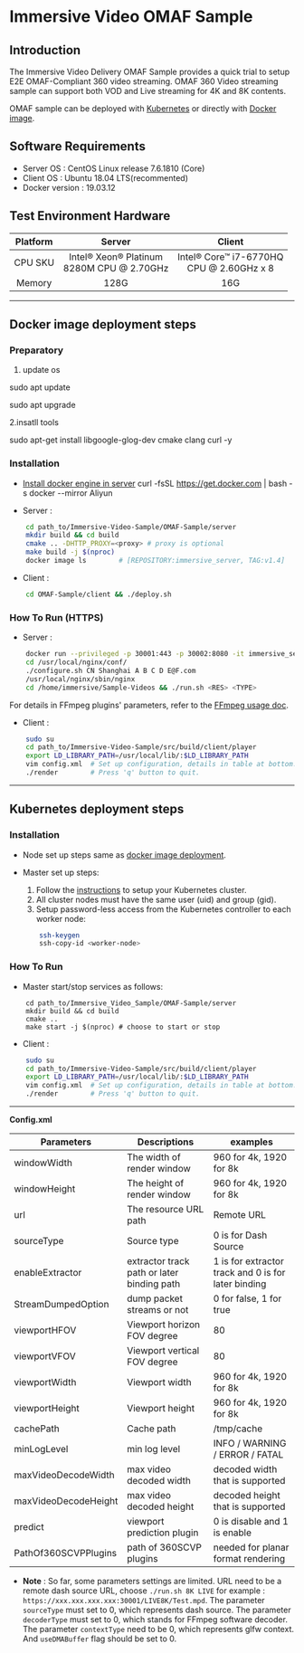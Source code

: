 # Immersive Video OMAF Sample

## Introduction
   The Immersive Video Delivery OMAF Sample provides a quick trial to setup E2E OMAF-Compliant 360 video streaming. OMAF 360 Video streaming sample can support both VOD and Live streaming for 4K and 8K contents.

   OMAF sample can be deployed with [Kubernetes](#kubernetes-deployment-steps) or directly with [Docker image](#docker-image-deployment-steps).

## Software Requirements

 - Server OS : CentOS Linux release 7.6.1810 (Core)
 - Client OS : Ubuntu 18.04 LTS(recommented)
 - Docker version : 19.03.12

## Test Environment Hardware
| Platform | Server | Client |
|:----:|:----:|:----:|
| CPU SKU | Intel® Xeon® Platinum<br>8280M CPU @ 2.70GHz | Intel® Core™ i7-6770HQ<br>CPU @ 2.60GHz x 8 |
| Memory | 128G | 16G |

---

## Docker image deployment steps

### Preparatory
1. update os

sudo apt update

sudo apt upgrade

2.insatll tools

sudo apt-get install libgoogle-glog-dev cmake clang curl -y


### Installation

- [Install docker engine in server](https://docs.docker.com/install)
curl -fsSL https://get.docker.com | bash -s docker --mirror Aliyun

- Server :
```bash
    cd path_to/Immersive-Video-Sample/OMAF-Sample/server
    mkdir build && cd build
    cmake .. -DHTTP_PROXY=<proxy> # proxy is optional
    make build -j $(nproc)
    docker image ls        # [REPOSITORY:immersive_server, TAG:v1.4]
```

- Client :
```bash
    cd OMAF-Sample/client && ./deploy.sh
```

### How To Run (HTTPS)

- Server :
```bash
    docker run --privileged -p 30001:443 -p 30002:8080 -it immersive_server:v1.4 bash  # Map the port.
    cd /usr/local/nginx/conf/
    ./configure.sh CN Shanghai A B C D E@F.com                                     # './configure.sh -h' for details.
    /usr/local/nginx/sbin/nginx                                                    # Start nginx.
    cd /home/immersive/Sample-Videos && ./run.sh <RES> <TYPE>                      # <RES>:[4K,8K] <TYPE>:[LIVE,VOD]
```

For details in FFmpeg plugins' parameters, refer to the [FFmpeg usage doc](../src/doc/Immersive_Video_Delivery_FFmpeg_usage.md).

- Client :
```bash
    sudo su
    cd path_to/Immersive-Video-Sample/src/build/client/player
    export LD_LIBRARY_PATH=/usr/local/lib/:$LD_LIBRARY_PATH
    vim config.xml  # Set up configuration, details in table at bottom.
    ./render        # Press 'q' button to quit.
```

---

## Kubernetes deployment steps

### Installation

 - Node set up steps same as [docker image deployment](#docker-image-deployment-steps).

 - Master set up steps:
    1. Follow the [instructions](https://kubernetes.io/docs/setup) to setup your Kubernetes cluster.
    2. All cluster nodes must have the same user (uid) and group (gid).
    3. Setup password-less access from the Kubernetes controller to each worker node:
    ```bash
        ssh-keygen
        ssh-copy-id <worker-node>
    ```


### How To Run
 - Master start/stop services as follows:
```
    cd path_to/Immersive_Video_Sample/OMAF-Sample/server
    mkdir build && cd build
    cmake ..
    make start -j $(nproc) # choose to start or stop
```

- Client :
```bash
    sudo su
    cd path_to/Immersive-Video-Sample/src/build/client/player
    export LD_LIBRARY_PATH=/usr/local/lib/:$LD_LIBRARY_PATH
    vim config.xml  # Set up configuration, details in table at bottom.
    ./render        # Press 'q' button to quit.
```

---

**Config.xml**

| **Parameters** | **Descriptions** | **examples** |
| --- | --- | --- |
| windowWidth | The width of render window | 960 for 4k, 1920 for 8k |
| windowHeight | The height of render window  | 960 for 4k, 1920 for 8k  |
| url | The resource URL path | Remote URL |
| sourceType | Source type | 0 is for Dash Source |
| enableExtractor | extractor track path or later binding path | 1 is for extractor track and 0 is for later binding |
| StreamDumpedOption | dump packet streams or not | 0 for false, 1 for true |
| viewportHFOV | Viewport horizon FOV degree | 80 |
| viewportVFOV | Viewport vertical FOV degree | 80 |
| viewportWidth | Viewport width | 960 for 4k, 1920 for 8k |
| viewportHeight | Viewport height | 960 for 4k, 1920 for 8k |
| cachePath | Cache path | /tmp/cache |
| minLogLevel | min log level | INFO / WARNING / ERROR / FATAL |
| maxVideoDecodeWidth | max video decoded width | decoded width that is supported |
| maxVideoDecodeHeight | max video decoded height | decoded height that is supported |
| predict | viewport prediction plugin | 0 is disable and 1 is enable |
| PathOf360SCVPPlugins | path of 360SCVP plugins | needed for planar format rendering |

   - **Note** : So far, some parameters settings are limited. URL need to be a remote dash source URL, choose `./run.sh 8K LIVE` for example : `https://xxx.xxx.xxx.xxx:30001/LIVE8K/Test.mpd`. The parameter `sourceType` must set to 0, which represents dash source. The parameter `decoderType` must set to 0, which stands for FFmpeg software decoder. The parameter `contextType` need to be 0, which represents glfw context. And `useDMABuffer` flag should be set to 0.
